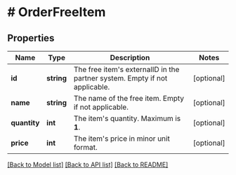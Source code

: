 # # OrderFreeItem

## Properties

Name | Type | Description | Notes
------------ | ------------- | ------------- | -------------
**id** | **string** | The free item&#39;s externalID in the partner system. Empty if not applicable. | [optional]
**name** | **string** | The name of the free item. Empty if not applicable. | [optional]
**quantity** | **int** | The item&#39;s quantity. Maximum is **1**. | [optional]
**price** | **int** | The item&#39;s price in minor unit format. | [optional]

[[Back to Model list]](../../README.md#models) [[Back to API list]](../../README.md#endpoints) [[Back to README]](../../README.md)
